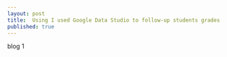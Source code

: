 ```yaml
---
layout: post
title:  Using I used Google Data Studio to follow-up students grades
published: true
---
```


blog 1
